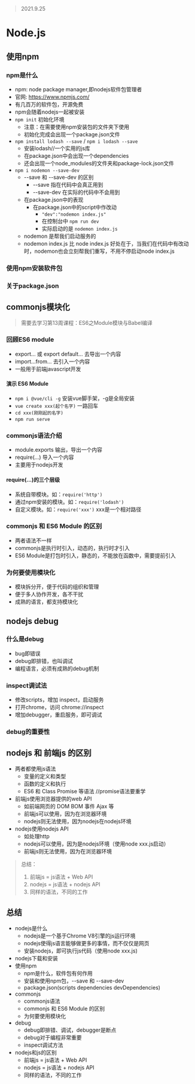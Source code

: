 >2021.9.25

# Node.js

## 使用npm

### npm是什么

- npm: node package manager,即nodejs软件包管理者
- 官网: https://www.npmjs.com/
- 有几百万的软件包，开源免费
- npm会随着nodejs一起被安装
- `npm init` 初始化环境
  - 注意：在需要使用npm安装包的文件夹下使用
  - 初始化完成会出现一个package.json文件
- `npm install lodash --save` / `npm i lodash --save` 
  - 安装lodash//一个实用的js库
  - 在package.json中会出现一个dependencies
  - 还会出现一个node_modules的文件夹和package-lock.json文件
- `npm i nodemon --save-dev`
  - --save 和 --save-dev 的区别
    - --save 指在代码中会真正用到
    - --save-dev 在实际的代码中不会用到
  - 在package.json中的表现
    - 在package.json中的script中作改动
      - `"dev":"nodemon index.js"`
      - 在控制台中 `npm run dev`
      - 实际启动的是 `nodemon index.js`
  - nodemon 是帮我们启动服务的
  - nodemon index.js 比 node index.js 好处在于，当我们在代码中有改动时，nodemon也会立刻帮我们重写，不用不停启动node index.js
### 使用npm安装软件包

### 关于package.json

## commonjs模块化

>需要去学习第13周课程：ES6之Module模块与Babel编译

### 回顾ES6 module

- export... 或 export default... 去导出一个内容
- import...from... 去引入一个内容
- 一般用于前端javascript开发

#### 演示 ES6 Module
  
- `npm i @vue/cli -g` 安装vue脚手架，-g是全局安装
- `vue create xxx(起个名字)` 一路回车
- `cd xxx(刚刚起的名字)`
- `npm run serve`

### commonjs语法介绍

- module.exports 输出，导出一个内容
- require(...) 导入一个内容
- 主要用于nodejs开发

#### require(...)的三个层级

- 系统自带模块。如：`require('http')`
- 通过npm安装的模块。如：`require('lodash')`
- 自定义模块。如：`require('xxx')` xxx是一个相对路径

### commonjs 和 ES6 Module 的区别

- 两者语法不一样
- commonjs是执行时引入，动态的，执行时才引入
- ES6 Module是打包时引入，静态的，不能放在函数中，需要提前引入

### 为何要使用模块化

- 模块拆分开，便于代码的组织和管理
- 便于多人协作开发，各不干扰
- 成熟的语言，都支持模块化

## nodejs debug

### 什么是debug

- bug即错误
- debug即排错，也叫调试
- 编程语言，必须有成熟的debug机制

### inspect调试法

- 修改scripts，增加 inspect，启动服务
- 打开chrome，访问 chrome://inspect
- 增加debugger，重启服务，即可调试

### debug的重要性

## nodejs 和 前端js 的区别

- 两者都使用js语法
  - 变量的定义和类型
  - 函数的定义和执行
  - ES6 和 Class Promise 等语法 //promise语法要重学
- 前端js使用浏览器提供的web API
  - 如前端网页的 DOM BOM 事件 Ajax 等
  - 前端js可以使用，因为在浏览器环境
  - nodejs则无法使用，因为nodejs在nodejs环境
- nodejs使用nodejs API
  - 如处理http
  - nodejs可以使用，因为是nodejs环境（使用node xxx.js启动）
  - 前端js则无法使用，因为在浏览器环境

>总结：
>1. 前端js = js语法 + Web API
>2. nodejs = js语法 + nodejs API
>3. 同样的语法，不同的工作

## 总结

- nodejs是什么
  - nodejs是一个基于Chrome V8引擎的js运行环境 
  - nodejs使得js语言能够做更多的事情，而不仅仅是网页
  - 安装nodejs，即可执行js代码（使用node xxx.js)
- nodejs下载和安装
- 使用npm
  - npm是什么，软件包有何作用
  - 安装和使用npm包，--save 和 --save-dev
  - package.json(scripts dependencies devDependencies)
- commonjs
  - commonjs语法
  - commonjs 和 ES6 Module 的区别
  - 为何要使用模块化
- debug
  - debug即排错、调试，debugger是断点
  - debug对于编程非常重要
  - inspect调试方法
- nodejs和js的区别
  - 前端js = js语法 + Web API
  - nodejs = js语法 + nodejs API
  - 同样的语法，不同的工作